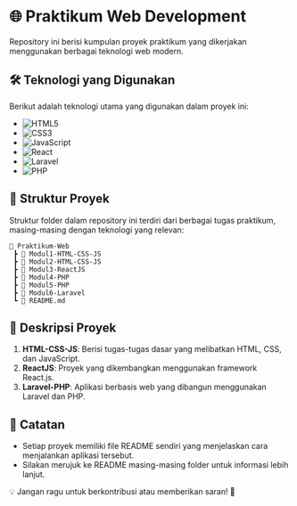 # 🌐 Praktikum Web Development

Repository ini berisi kumpulan proyek praktikum yang dikerjakan menggunakan berbagai teknologi web modern.

## 🛠 Teknologi yang Digunakan
Berikut adalah teknologi utama yang digunakan dalam proyek ini:

- ![HTML5](https://img.shields.io/badge/HTML5-E34F26?style=for-the-badge&logo=html5&logoColor=white)
- ![CSS3](https://img.shields.io/badge/CSS3-1572B6?style=for-the-badge&logo=css3&logoColor=white)
- ![JavaScript](https://img.shields.io/badge/JavaScript-F7DF1E?style=for-the-badge&logo=javascript&logoColor=black)
- ![React](https://img.shields.io/badge/React-61DAFB?style=for-the-badge&logo=react&logoColor=black)
- ![Laravel](https://img.shields.io/badge/Laravel-FF2D20?style=for-the-badge&logo=laravel&logoColor=white)
- ![PHP](https://img.shields.io/badge/PHP-777BB4?style=for-the-badge&logo=php&logoColor=white)

## 📂 Struktur Proyek
Struktur folder dalam repository ini terdiri dari berbagai tugas praktikum, masing-masing dengan teknologi yang relevan:
```
📂 Praktikum-Web
 ┣ 📂 Modul1-HTML-CSS-JS
 ┣ 📂 Modul2-HTML-CSS-JS
 ┣ 📂 Modul3-ReactJS
 ┣ 📂 Modul4-PHP
 ┣ 📂 Modul5-PHP
 ┣ 📂 Modul6-Laravel
 ┗ 📜 README.md
```

## 📝 Deskripsi Proyek
1. **HTML-CSS-JS**: Berisi tugas-tugas dasar yang melibatkan HTML, CSS, dan JavaScript.
2. **ReactJS**: Proyek yang dikembangkan menggunakan framework React.js.
3. **Laravel-PHP**: Aplikasi berbasis web yang dibangun menggunakan Laravel dan PHP.

## 📌 Catatan
- Setiap proyek memiliki file README sendiri yang menjelaskan cara menjalankan aplikasi tersebut.
- Silakan merujuk ke README masing-masing folder untuk informasi lebih lanjut.

💡 Jangan ragu untuk berkontribusi atau memberikan saran! 🚀
